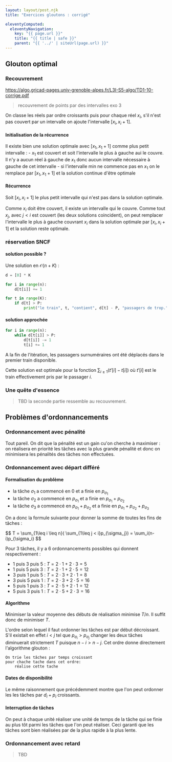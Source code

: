 ```yaml
---
layout: layout/post.njk
title: "Exercices gloutons : corrigé"

eleventyComputed:
  eleventyNavigation:
    key: "{{ page.url }}"
    title: "{{ title | safe }}"
    parent: "{{ '../' | siteUrl(page.url) }}"
---
```


## Glouton optimal

### Recouvrement

<https://algo.gricad-pages.univ-grenoble-alpes.fr/L3I-S5-algo/TD1-10-corrige.pdf>
> recouvrement de points par des intervalles exo 3

On classe les réels par ordre croissants puis pour chaque réel $x_i$, s'il n'est pas couvert par un intervalle on ajoute l'intervalle $[x_i, x_i + 1]$.

#### Initialisation de la récurrence

Il existe bien une solution optimale avec $[x_1, x_1 +1]$ comme plus petit intervalle :
    - $x_1$ est couvert et soit l'intervalle le plus à gauche aui le couvre. Il n'y a aucun réel à gauche de $x_1$ donc aucun intervalle nécessaire à gauche de cet intervalle
    - si l'intervalle min ne commence pas en $x_1$ on le remplace par $[x_1, x_1 +1]$ et la solution continue d'être optimale 

#### Récurrence

Soit $[x_i, x_i +1]$ le plus petit intervalle qui n'est pas dans la solution optimale.

Comme $x_i$ doit être couvert, il existe un intervalle qui le couvre. Comme tout $x_j$, avec $j < i$ est couvert (les deux solutions coincident), on peut remplacer l'intervalle le plus à gauche couvrant $x_i$ dans la solution optimale par $[x_i, x_i +1]$ et la solution reste optimale.

### réservation SNCF

#### solution possible ?

Une solution en $\mathcal{O}(n+K)$ : 

```python
d = [0] * K

for i in range(n):
    d[t[i]] += 1

for t in range(K):
    if d[t] > P:
        print("le train", t, "contient", d[t] - P, "passagers de trop.")
```

#### solution approchée

```python
for i in range(n):
    while d[t[i]] > P:
        d[t[i]] -= 1
        t[i] += 1
```

A la fin de l'itération, les passagers surnuméraires ont été déplacés dans le premier train disponible.

Cette solution est optimale pour la fonction $\sum_{i\geq 1}(t'[i] - t[i])$ où $t'[i]$ est le train effectivement pris par le passager $i$.

### Une quête d'essence

> TBD
> la seconde partie ressemble au recouvrement.

## Problèmes d'ordonnancements

### Ordonnancement avec pénalité

Tout pareil. On dit que la pénalité est un gain cu'on cherche à maximiser : on réalisera en priorité les tâches avec la plus grande pénalité et donc on minimisera les pénalités des tâches non effectuées.

### Ordonnancement avec départ différé

#### Formalisation du problème

- la tâche $\sigma_1$ a commencé en 0 et a finie en $p_{\sigma_1}$
- la tâche $\sigma_2$ a commencé en $p_{\sigma_1}$ et a finie en $p_{\sigma_1} + p_{\sigma_2}$
- la tâche $\sigma_3$ a commencé en $p_{\sigma_1} + p_{\sigma_2}$ et a finie en $p_{\sigma_1} + p_{\sigma_2} + p_{\sigma_3}$

On a donc la formule suivante pour donner la somme de toutes les fins de tâches :

<div>
$$
   T = \sum_{1\leq i \leq n}( \sum_{1\leq j < i}p_{\sigma_j}) = \sum_i(n-i)p_{\sigma_i}
$$
</div>

Pour 3 tâches, il y a 6 ordonnancements possibles qui donnent respectivement :

- 1 puis 3 puis 5 : $T = 2 \cdot 1 + 2 \cdot 3 = 5$
- 1 puis 5 puis 3 : $T = 2 \cdot 1 + 2 \cdot 5 = 12$
- 3 puis 1 puis 5 : $T = 2 \cdot 3 + 2 \cdot 1 = 8$
- 3 puis 5 puis 1 : $T = 2 \cdot 3 + 2 \cdot 5 = 16$
- 5 puis 1 puis 3 : $T = 2 \cdot 5 + 2 \cdot 1 = 12$
- 5 puis 3 puis 1 : $T = 2 \cdot 5 + 2 \cdot 3 = 16$

#### Algorithme

Minimiser la valeur moyenne des débuts de réalisation minimise $T/n$. Il suffit donc de minimiser $T$.

L'ordre selon lequel il faut ordonner les tâches est par début décroissant. S'il existait en effet $i < j$ tel que $p_{\sigma_i} > p_{\sigma_j}$ changer les deux tâches diminuerait strictement $T$ puisque $n-i > n-j$. Cet ordre donne directement l'algorithme glouton :

```text
On trie les tâches par temps croissant
pour chache tache dans cet ordre:
    réalise cette tache
```

#### Dates de disponibilité

Le même raisonnement que précédemment montre que l'on peut ordonner les les tâches par $d_i + p_i$ croissants.


#### Interruption de tâches

On peut à chaque unité réaliser une unité de temps de la tâche qui se finie au plus tôt parmi les tâches que l'on peut réaliser. Ceci garanti que les tâches sont bien réalisées par de la plus rapide à la plus lente.



### Ordonnancement avec retard
 > TBD
